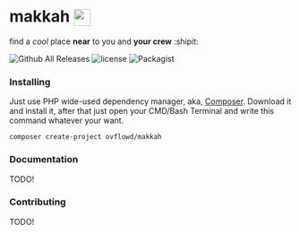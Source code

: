 # makkah <sub><img src="https://img4.apk.tools/150/4/3/1/dolog.com.iman.qibladirection.png" wdith="30" height="30"/></sub>
find a _cool_ place **near** to you and **your crew** :shipit:

![Github All Releases](https://img.shields.io/github/downloads/ovflowd/makkah/total.svg) ![license](https://img.shields.io/github/license/mashape/apistatus.svg) ![Packagist](https://img.shields.io/packagist/v/ovflowd/makkah.svg)

### Installing

Just use PHP wide-used dependency manager, aka, [Composer](https://getcomposer.org). Download it and install it, after that just open your CMD/Bash Terminal and write this command whatever your want.

```
composer create-project ovflowd/makkah
```

### Documentation

TODO!

### Contributing

TODO!
